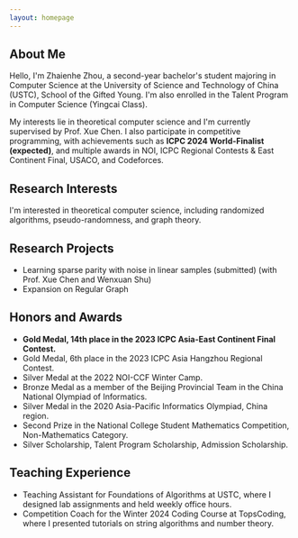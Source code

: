 ```yaml
---
layout: homepage
---
```


## About Me

Hello, I'm Zhaienhe Zhou, a second-year bachelor's student majoring in Computer Science at the University of Science and Technology of China (USTC), School of the Gifted Young. I'm also enrolled in the Talent Program in Computer Science (Yingcai Class).

My interests lie in theoretical computer science and I'm currently supervised by Prof. Xue Chen. I also participate in competitive programming, with achievements such as **ICPC 2024 World-Finalist (expected)**, and multiple awards in NOI, ICPC Regional Contests & East Continent Final, USACO, and Codeforces.

## Research Interests

I'm interested in theoretical computer science, including randomized algorithms, pseudo-randomness, and graph theory.

## Research Projects

- Learning sparse parity with noise in linear samples (submitted) (with Prof. Xue Chen and Wenxuan Shu)
- Expansion on Regular Graph

## Honors and Awards

- **Gold Medal, 14th place in the 2023 ICPC Asia-East Continent Final Contest.**
- Gold Medal, 6th place in the 2023 ICPC Asia Hangzhou Regional Contest.
- Silver Medal at the 2022 NOI-CCF Winter Camp.
- Bronze Medal as a member of the Beijing Provincial Team in the China National Olympiad of Informatics.
- Silver Medal in the 2020 Asia-Pacific Informatics Olympiad, China region.
- Second Prize in the National College Student Mathematics Competition, Non-Mathematics Category.
- Silver Scholarship, Talent Program Scholarship, Admission Scholarship.

## Teaching Experience

- Teaching Assistant for Foundations of Algorithms at USTC, where I designed lab assignments and held weekly office hours.
- Competition Coach for the Winter 2024 Coding Course at TopsCoding, where I presented tutorials on string algorithms and number theory.
